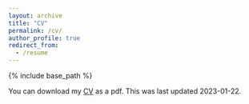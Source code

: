```yaml
---
layout: archive
title: "CV"
permalink: /cv/
author_profile: true
redirect_from:
  - /resume
---
```


{% include base_path %}

You can download my [CV](https://morphismz.github.io/files/CV-2023-01-22.pdf) as a pdf. This was last updated 2023-01-22.
